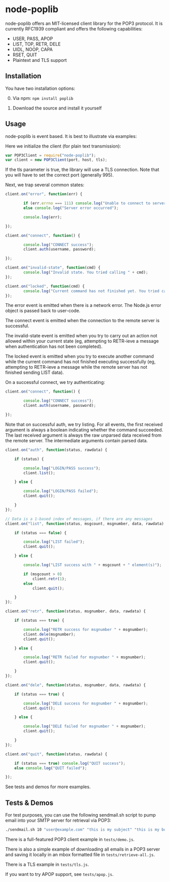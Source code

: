 # node-poplib

node-poplib offers an MIT-licensed client library for the POP3 protocol. It is currently RFC1939 compliant and offers the following capabilities:

* USER, PASS, APOP
* LIST, TOP, RETR, DELE
* UIDL, NOOP, CAPA
* RSET, QUIT
* Plaintext and TLS support

## Installation

You have two installation options:

0. Via npm: `npm install poplib`

1. Download the source and install it yourself

## Usage

node-poplib is event based. It is best to illustrate via examples:

Here we initialize the client (for plain text transmission):

````javascript
var POP3Client = require("node-poplib");
var client = new POP3Client(port, host, tls);
````

If the tls parameter is true, the library will use a TLS connection. Note that you will have to set the correct port (generally 995).

Next, we trap several common states:

````javascript
client.on("error", function(err) {

        if (err.errno === 111) console.log("Unable to connect to server");
        else console.log("Server error occurred");

        console.log(err);

});

client.on("connect", function() {

        console.log("CONNECT success");
        client.auth(username, password);

});

client.on("invalid-state", function(cmd) {
        console.log("Invalid state. You tried calling " + cmd);
});

client.on("locked", function(cmd) {
        console.log("Current command has not finished yet. You tried calling " + cmd);
});
````

The error event is emitted when there is a network error. The Node.js error object is passed back to user-code.

The connect event is emitted when the connection to the remote server is successful.

The invalid-state event is emitted when you try to carry out an action not allowed within your current state (eg, attempting to RETR-ieve a message when authentication has not been completed).

The locked event is emitted when you try to execute another command while the current command has not finished executing successfully (eg, attempting to RETR-ieve a message while the remote server has not finished sending LIST data).

On a successful connect, we try authenticating:

````javascript
client.on("connect", function() {

        console.log("CONNECT success");
        client.auth(username, password);

});
````

Note that on successful auth, we try listing. For all events, the first received argument is always a boolean indicating whether the command succeeded. The last received argument is always the raw unparsed data received from the remote server. The intermediate arguments contain parsed data.

````javascript
client.on("auth", function(status, rawdata) {

	if (status) {

		console.log("LOGIN/PASS success");
		client.list();

	} else {

		console.log("LOGIN/PASS failed");
		client.quit();

	}
});

// Data is a 1-based index of messages, if there are any messages
client.on("list", function(status, msgcount, msgnumber, data, rawdata) {

	if (status === false) {

		console.log("LIST failed");
		client.quit();

	} else {

		console.log("LIST success with " + msgcount + " element(s)");

		if (msgcount > 0)
			client.retr(1);
		else
			client.quit();

	}
});

client.on("retr", function(status, msgnumber, data, rawdata) {

	if (status === true) {

		console.log("RETR success for msgnumber " + msgnumber);
		client.dele(msgnumber);
		client.quit();

	} else {

		console.log("RETR failed for msgnumber " + msgnumber);
		client.quit();

	}
});

client.on("dele", function(status, msgnumber, data, rawdata) {

	if (status === true) {

		console.log("DELE success for msgnumber " + msgnumber);
		client.quit();

	} else {

		console.log("DELE failed for msgnumber " + msgnumber);
		client.quit();

	}
});

client.on("quit", function(status, rawdata) {

	if (status === true) console.log("QUIT success");
	else console.log("QUIT failed");

});

````

See tests and demos for more examples.

## Tests & Demos

For test purposes, you can use the following sendmail.sh script to pump email into your SMTP server for retrieval via POP3:

````bash
./sendmail.sh 10 "user@example.com" "this is my subject" "this is my body"
````

There is a full-featured POP3 client example in `tests/demo.js`.

There is also a simple example of downloading all emails in a POP3 server and saving it locally in an mbox formatted file in `tests/retrieve-all.js`.

There is a TLS example in `tests/tls.js`.

If you want to try APOP support, see `tests/apop.js`.
